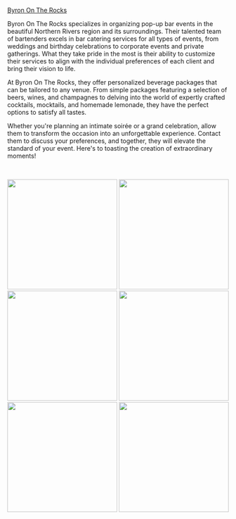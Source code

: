 [Byron On The Rocks](https://www.byronontherocks.com.au/)


<p>Byron On The Rocks specializes in organizing pop-up bar events in the beautiful Northern Rivers region and its surroundings. Their talented team of bartenders excels in bar catering services for all types of events, from weddings and birthday celebrations to corporate events and private gatherings. What they take pride in the most is their ability to customize their services to align with the individual preferences of each client and bring their vision to life.

At Byron On The Rocks, they offer personalized beverage packages that can be tailored to any venue. From simple packages featuring a selection of beers, wines, and champagnes to delving into the world of expertly crafted cocktails, mocktails, and homemade lemonade, they have the perfect options to satisfy all tastes.

Whether you're planning an intimate soirée or a grand celebration, allow them to transform the occasion into an unforgettable experience. Contact them to discuss your preferences, and together, they will elevate the standard of your event. Here's to toasting the creation of extraordinary moments!</p>

<br/>
<p align="center">
  <a><img width="250px" src="https://i.imgur.com/9W8wvw7.png"></a>
  <a><img width="250px" src="https://i.imgur.com/ftyLhnC.png"/></a>
  <a><img width="250px" src="https://i.imgur.com/Hg5Mdu3.png"/></a>
  <a><img width="250px" src="https://i.imgur.com/SihX8Mc.png"></a>
  <a><img width="250px" src="https://i.imgur.com/MkRsFUn.png"/></a>
  <a><img width="250px" src="https://i.imgur.com/qkuLLGa.png"/></a>
<br/>
</p>
